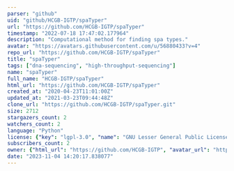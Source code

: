 ```yaml
---
parser: "github"
uid: "github/HCGB-IGTP/spaTyper"
url: "https://github.com/HCGB-IGTP/spaTyper"
timestamp: "2022-07-18 17:47:02.177964"
description: "Computational method for finding spa types."
avatar: "https://avatars.githubusercontent.com/u/56880433?v=4"
repo_url: "https://github.com/HCGB-IGTP/spaTyper"
title: "spaTyper"
tags: ["dna-sequencing", "high-throughput-sequencing"]
name: "spaTyper"
full_name: "HCGB-IGTP/spaTyper"
html_url: "https://github.com/HCGB-IGTP/spaTyper"
created_at: "2020-04-23T11:01:00Z"
updated_at: "2021-03-23T09:44:48Z"
clone_url: "https://github.com/HCGB-IGTP/spaTyper.git"
size: 2712
stargazers_count: 2
watchers_count: 2
language: "Python"
license: {"key": "lgpl-3.0", "name": "GNU Lesser General Public License v3.0", "spdx_id": "LGPL-3.0", "url": "https://api.github.com/licenses/lgpl-3.0", "node_id": "MDc6TGljZW5zZTEy"}
subscribers_count: 2
owner: {"html_url": "https://github.com/HCGB-IGTP", "avatar_url": "https://avatars.githubusercontent.com/u/56880433?v=4", "login": "HCGB-IGTP", "type": "Organization"}
date: "2023-11-04 14:20:17.838077"
---
```

